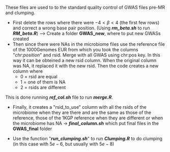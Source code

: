 These files are used to to the standard quality control of GWAS files pre-MR and clumping.
- First delete the rows where there were $-4<\beta<4$ (the first few rows) and correct a wrong base pair position. (Using ***rm_beta.sh*** to run ***RM_beta.R***) --> Create a folder **GWAS_new**, where to put new GWASs created
- Then since there were NAs in the microbiome files use the reference file of the 1000Genomes EUR from which you took the columns "*chr:position*" and rsid. Merge with all GWAS using chr:pos key. In this way it can be obteined a new rsid column. When the original column was NA, it replaced it with the new rsid. Then the code creates a new column where 
    - 0 = rsid are equal
    - 1 = one of them is NA
    - 2 = rsids are different

This is done running ***ref_col.sh*** file to run ***merge.R***.
    
- Finally, it creates a "rsid_to_use" column with all the rsids of the microbiome when they are there and are the same as those of the reference, those of the 1KGP reference when they are different or when the microbiome has NA → ***final_column.sh*** which put final files in the **GWAS_final** folder

- Use the function "***run_clumping.sh***" to run ***Clumping.R*** to do clumping (in this case with $5e-6$, but usually with $5e-8$)

